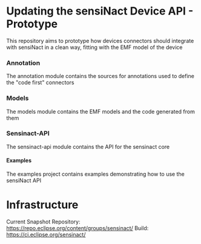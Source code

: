 # Updating the sensiNact Device API - Prototype

This repository aims to prototype how devices connectors should integrate with sensiNact in a clean way, fitting with the EMF model of the device

### Annotation

The annotation module contains the sources for annotations used to define the "code first" connectors

### Models

The models module contains the EMF models and the code generated from them

### Sensinact-API

The sensinact-api module contains the API for the sensinact core

#### Examples

The examples project contains examples demonstrating how to use the sensiNact API

# Infrastructure

Current Snapshot Repository: https://repo.eclipse.org/content/groups/sensinact/
Build: https://ci.eclipse.org/sensinact/
